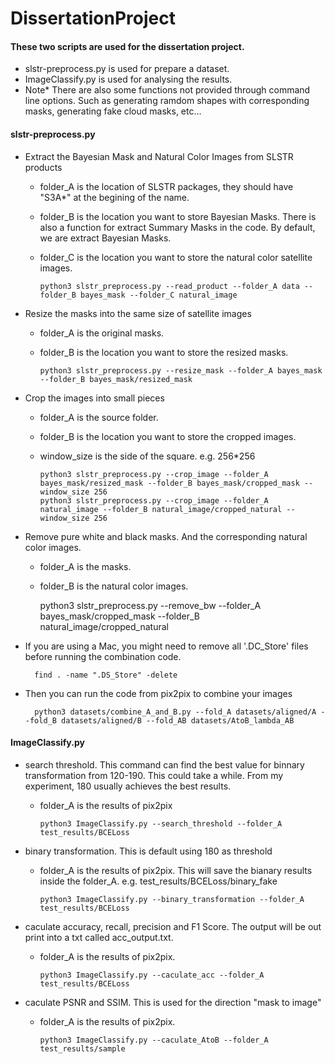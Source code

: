 # DissertationProject
#### These two scripts are used for the dissertation project.
-  slstr-preprocess.py is used for prepare a dataset.
-  ImageClassify.py is used for analysing the results.
-  Note* There are also some functions not provided through command line options. Such as generating ramdom shapes with corresponding masks, generating fake cloud masks, etc...


#### slstr-preprocess.py
- Extract the Bayesian Mask and Natural Color Images from SLSTR products
  - folder_A is the location of SLSTR packages, they should have "S3A*" at the begining of the name.
  - folder_B is the location you want to store Bayesian Masks. There is also a function for extract Summary Masks in the code. By default, we are extract Bayesian Masks.
  - folder_C is the location you want to store the natural color satellite images. 
  

        python3 slstr_preprocess.py --read_product --folder_A data --folder_B bayes_mask --folder_C natural_image
        
- Resize the masks into the same size of satellite images
  - folder_A is the original masks.
  - folder_B is the location you want to store the resized masks.

        python3 slstr_preprocess.py --resize_mask --folder_A bayes_mask --folder_B bayes_mask/resized_mask
        
- Crop the images into small pieces
  - folder_A is the source folder.
  - folder_B is the location you want to store the cropped images.
  - window_size is the side of the square. e.g. 256*256
  
        python3 slstr_preprocess.py --crop_image --folder_A bayes_mask/resized_mask --folder_B bayes_mask/cropped_mask --window_size 256
        python3 slstr_preprocess.py --crop_image --folder_A natural_image --folder_B natural_image/cropped_natural --window_size 256
        
- Remove pure white and black masks. And the corresponding natural color images.
   - folder_A is the masks.
   - folder_B is the natural color images.
 
        python3 slstr_preprocess.py --remove_bw --folder_A bayes_mask/cropped_mask --folder_B natural_image/cropped_natural
        
- If you are using a Mac, you might need to remove all '.DC_Store' files before running the combination code.

        find . -name ".DS_Store" -delete
  
- Then you can run the code from pix2pix to combine your images

        python3 datasets/combine_A_and_B.py --fold_A datasets/aligned/A --fold_B datasets/aligned/B --fold_AB datasets/AtoB_lambda_AB

#### ImageClassify.py

- search threshold. This command can find the best value for binnary transformation  from 120-190. This could take a while. From my experiment, 180 usually achieves the best results.
  - folder_A is the results of pix2pix


        python3 ImageClassify.py --search_threshold --folder_A test_results/BCELoss

- binary transformation. This is default using 180 as threshold
  - folder_A is the results of pix2pix. This will save the bianary results inside the folder_A. e.g. test_results/BCELoss/binary_fake
        
        python3 ImageClassify.py --binary_transformation --folder_A test_results/BCELoss

- caculate accuracy, recall, precision and F1 Score. The output will be out print into a txt called acc_output.txt. 
  - folder_A is the results of pix2pix.
    
        python3 ImageClassify.py --caculate_acc --folder_A test_results/BCELoss
        
- caculate PSNR and SSIM. This is used for the direction "mask to image"
  - folder_A is the results of pix2pix.
    
        python3 ImageClassify.py --caculate_AtoB --folder_A test_results/sample

